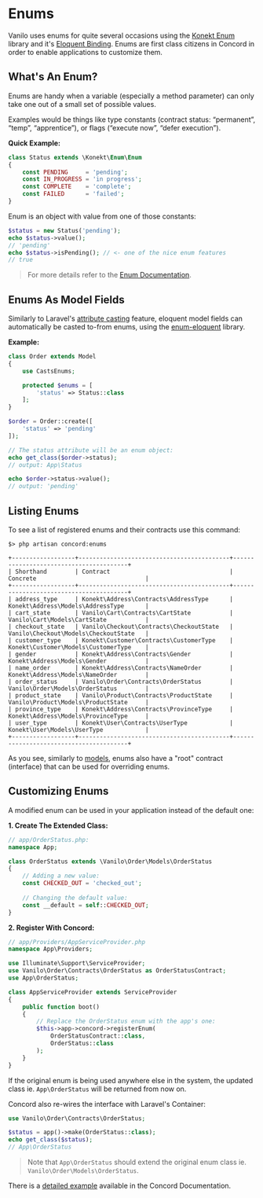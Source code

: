 # Enums

Vanilo uses enums for quite several occasions using the
[Konekt Enum](https://github.com/artkonekt/enum) library and it's
[Eloquent Binding](https://github.com/artkonekt/enum-eloquent). Enums
are first class citizens in Concord in order to enable
applications to customize them.

## What's An Enum?

Enums are handy when a variable (especially a method parameter) can only
take one out of a small set of possible values.

Examples would be things like type constants (contract status:
“permanent”, “temp”, “apprentice”), or flags (“execute now”, “defer
execution”).

**Quick Example:**

```php
class Status extends \Konekt\Enum\Enum
{
    const PENDING     = 'pending';
    const IN_PROGRESS = 'in progress';
    const COMPLETE    = 'complete';
    const FAILED      = 'failed';
}
```

Enum is an object with value from one of those constants:

```php
$status = new Status('pending');
echo $status->value();
// 'pending'
echo $status->isPending(); // <- one of the nice enum features
// true
```

> For more details refer to the
> [Enum Documentation](https://artkonekt.github.io/enum/#/create).

## Enums As Model Fields

Similarly to Laravel's
[attribute casting](https://laravel.com/docs/5.7/eloquent-mutators#attribute-casting)
feature, eloquent model fields can automatically be casted to-from
enums, using the
[enum-eloquent](https://github.com/artkonekt/enum-eloquent) library.

**Example:**

```php
class Order extends Model
{
    use CastsEnums;

    protected $enums = [
        'status' => Status::class
    ];
}

$order = Order::create([
    'status' => 'pending'
]);

// The status attribute will be an enum object:
echo get_class($order->status);
// output: App\Status

echo $order->status->value();
// output: 'pending'
```

## Listing Enums

To see a list of registered enums and their contracts use this command:

```
$> php artisan concord:enums

+------------------+-------------------------------------------+----------------------------------------+
| Shorthand        | Contract                                  | Concrete                               |
+------------------+-------------------------------------------+----------------------------------------+
| address_type     | Konekt\Address\Contracts\AddressType      | Konekt\Address\Models\AddressType      |
| cart_state       | Vanilo\Cart\Contracts\CartState           | Vanilo\Cart\Models\CartState           |
| checkout_state   | Vanilo\Checkout\Contracts\CheckoutState   | Vanilo\Checkout\Models\CheckoutState   |
| customer_type    | Konekt\Customer\Contracts\CustomerType    | Konekt\Customer\Models\CustomerType    |
| gender           | Konekt\Address\Contracts\Gender           | Konekt\Address\Models\Gender           |
| name_order       | Konekt\Address\Contracts\NameOrder        | Konekt\Address\Models\NameOrder        |
| order_status     | Vanilo\Order\Contracts\OrderStatus        | Vanilo\Order\Models\OrderStatus        |
| product_state    | Vanilo\Product\Contracts\ProductState     | Vanilo\Product\Models\ProductState     |
| province_type    | Konekt\Address\Contracts\ProvinceType     | Konekt\Address\Models\ProvinceType     |
| user_type        | Konekt\User\Contracts\UserType            | Konekt\User\Models\UserType            |
+------------------+-------------------------------------------+----------------------------------------+
```

As you see, similarly to [models](models.md), enums also have a "root"
contract (interface) that can be used for overriding enums.

## Customizing Enums

A modified enum can be used in your application instead of the default
one:

**1. Create The Extended Class:**

```php
// app/OrderStatus.php:
namespace App;

class OrderStatus extends \Vanilo\Order\Models\OrderStatus
{
    // Adding a new value:
    const CHECKED_OUT = 'checked_out';
    
    // Changing the default value:
    const __default = self::CHECKED_OUT;    
}
```

**2. Register With Concord:**

```php
// app/Providers/AppServiceProvider.php
namespace App\Providers;

use Illuminate\Support\ServiceProvider;
use Vanilo\Order\Contracts\OrderStatus as OrderStatusContract;
use App\OrderStatus;

class AppServiceProvider extends ServiceProvider
{
    public function boot()
    {
        // Replace the OrderStatus enum with the app's one:
        $this->app->concord->registerEnum(
            OrderStatusContract::class,
            OrderStatus::class
        );
    }
}
```

If the original enum is being used anywhere else in the system, the
updated class ie. `App\OrderStatus` will be returned from now on.

Concord also re-wires the interface with Laravel's Container:

```php
use Vanilo\Order\Contracts\OrderStatus;

$status = app()->make(OrderStatus::class);
echo get_class($status);
// App\OrderStatus
```

> Note that `App\OrderStatus` should extend the original enum class ie.
> `Vanilo\Order\Models\OrderStatus`.

There is a
[detailed example](https://artkonekt.github.io/concord/#/enums?id=extending-enums)
available in the Concord Documentation.

